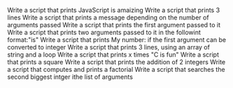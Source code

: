 Write a script that prints JavaScript is amaizing
Write a script that prints 3 lines
Write a script that prints a message depending on the number of arguments passed
Write a script that prints the first argument passed to it
Write a script that prints two arguments passed to it in the followint format:"is"
Write a script that prints My number: <first argument converted in integer> if the first argument can be converted to integer
Write a script that prints 3 lines, using an array of string and a loop
Write a script that prints x times "C is fun"
Write a script that prints a square
Write a script that prints the addition of 2 integers
Write a script that computes and prints a factorial
Write a script that searches the second biggest intger ithe list of arguments
